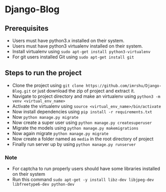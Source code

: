 # Django-Blog

## Prerequisites
* Users must have python3.x installed on their system.
* Users must have python3 virtualenv installed on their system.
* Install virtualenv using `sudo apt-get install python3-virtualenv`
* For git users installed Git using `sudo apt-get install git`

## Steps to run the project
* Clone the project using `git clone https://github.com/imrshu/Django-Blog.git` or just download the zip of project and extract it.
* Navigate to project directory and make an virtualenv using `python3 -m venv <virtual_env_name>`
* Activate the virtualenv using `source <virtual_env_name>/bin/activate`
* Now install dependencies using `pip install -r requirements.txt`
* Now `python manage.py migrate`
* Now create a super user using `python manage.py createsuperuser`
* Migrate the models using `python manage.py makemigrations`
* Now again migrate `python manage.py migrate`
* Now create a folder named as `media` in the root directory of project
* Finally run server up by using `python manage.py runserver`

### Note
* For captcha to run properly users should have some libraries installed on their system
* Run this command `sudo apt-get -y install libz-dev libjpeg-dev libfreetype6-dev python-dev`
